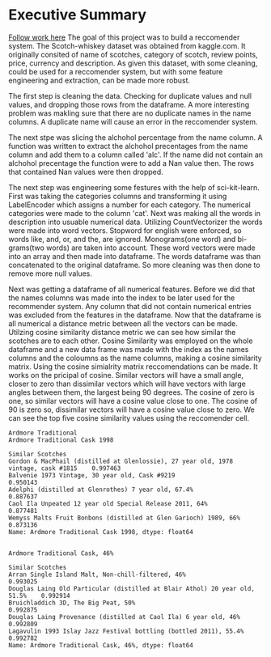 
# Executive Summary
[Follow work here](https://github.com/ssanowitz24/Scotch-Reccomender)
The goal of this project was to build a reccomender system. The Scotch-whiskey dataset was obtained from kaggle.com. It originally consited of name of scotches, category of scotch, review points, price, currency and description. As given this dataset, with some cleaning, could be used for a reccomender system, but with some feature engineering and extraction, can be made more robust.

The first step is cleaning the data. Checking for duplicate values and null values, and dropping those rows from the dataframe. A more interesting problem was makling sure that there are no duplicate names in the name columns. A duplicate name will cause an error in the reccomender system. 

The next stpe was slicing the alchohol percentage from the name column. A function was written to extract the alchohol precentages from the name column and add them to a column called 'alc'. If the name did not contain an alchohol precentage the function were to add a Nan value then. The rows that contained Nan values were then dropped.

The next step was engineering some festures with the help of sci-kit-learn. First was taking the categories columns and transforming it using LabelEncoder which assigns a number for each category. The numerical categories were made to the column 'cat'. Next was making all the words in description into usuable numerical data. Utilizing CountVectorizer the words were made into word vectors. Stopword for english were enforced, so words like, and, or, and the, are ignored. Monograms(one word) and bi-grams(two words) are taken into account. These word vectors were made into an array and then made into dataframe. The words dataframe was than concatenated to the original dataframe. So more cleaning was then done to remove more null values.

Next was getting a dataframe of all numerical features. Before we did that the names columns was made into the index to be later used for the recommender system. Any column that did not contain numerical entries was excluded from the features in the dataframe. Now that the dataframe is all numerical a distance metric between all the vectors can be made. Utilzing cosine similarity distance metric we can see how similar the scotches are to each other. Cosine Similarity was employed on the whole dataframe and a new data frame was made with the index as the names columns and the coloumns as the name columns, making a cosine similarity matrix. Using the cosine simialrity matrix reccomendations can be made. It works on the pricipal of cosine. Similar vectors will have a small angle, closer to zero than dissimilar vectors which will have vectors with large angles between them, the largest being 90 degrees. The cosine of zero is one, so similar vectors will have a cosine value close to one. The cosine of 90 is zero so, dissimilar vectors will have a cosine value close to zero. We can see the top five cosine similarity values using the reccomender cell. 








    Ardmore Traditional
    Ardmore Traditional Cask 1998
    
    Similar Scotches
    Gordon & MacPhail (distilled at Glenlossie), 27 year old, 1978 vintage, cask #1815    0.997463
    Balvenie 1973 Vintage, 30 year old, Cask #9219                                        0.950143
    Adelphi (distilled at Glenrothes) 7 year old, 67.4%                                   0.887637
    Caol Ila Unpeated 12 year old Special Release 2011, 64%                               0.877481
    Wemyss Malts Fruit Bonbons (distilled at Glen Garioch) 1989, 66%                      0.873136
    Name: Ardmore Traditional Cask 1998, dtype: float64
    
    
    Ardmore Traditional Cask, 46%
    
    Similar Scotches
    Arran Single Island Malt, Non-chill-filtered, 46%                             0.993025
    Douglas Laing Old Particular (distilled at Blair Athol) 20 year old, 51.5%    0.992914
    Bruichladdich 3D, The Big Peat, 50%                                           0.992875
    Douglas Laing Provenance (distilled at Caol Ila) 6 year old, 46%              0.992809
    Lagavulin 1993 Islay Jazz Festival bottling (bottled 2011), 55.4%             0.992782
    Name: Ardmore Traditional Cask, 46%, dtype: float64
    
    

